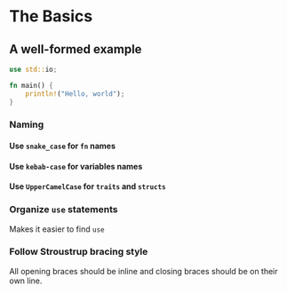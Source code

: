 # The Basics
## A well-formed example
``` rust
use std::io;

fn main() {
	println!("Hello, world");
}
```

### Naming
#### Use `snake_case` for `fn` names
#### Use `kebab-case` for variables names
#### Use `UpperCamelCase` for `traits` and `structs`


### Organize `use` statements
Makes it easier to find `use` 

### Follow Stroustrup bracing style
All opening braces should be inline and closing braces should be on their own line.
